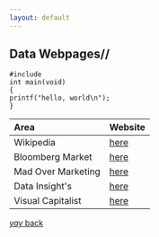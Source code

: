```yaml
---
layout: default
---
```


## Data Webpages//
```
#include
int main(void)
{
printf("hello, world\n");
}
```


|           Area          |                     Website                 |
|:------------------------|:--------------------------------------------|
| Wikipedia               | [here](https://www.wikipedia.org/)          |
| Bloomberg Market        | [here](https://www.bloomberg.com/markets)   | 
| Mad Over Marketing      | [here](https://mad-over-marketing.com/)     | 
| Data Insight's          | [here](https://www.thebizdom.in/)           |
| Visual Capitalist       | [here](https://www.visualcapitalist.com/)   |





[_yay_ back](./)
